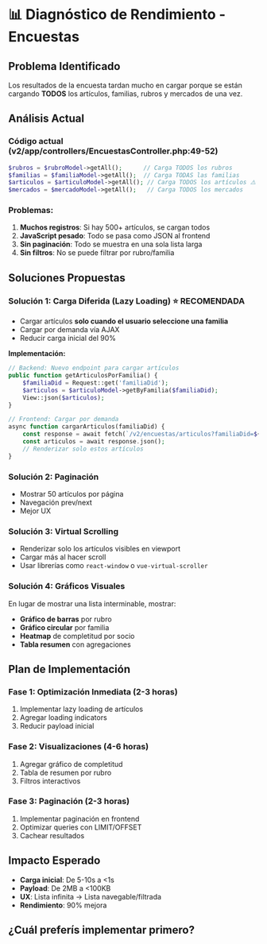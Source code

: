 # 📊 Diagnóstico de Rendimiento - Encuestas

## Problema Identificado
Los resultados de la encuesta tardan mucho en cargar porque se están cargando **TODOS** los artículos, familias, rubros y mercados de una vez.

## Análisis Actual

### Código actual (v2/app/controllers/EncuestasController.php:49-52)
```php
$rubros = $rubroModel->getAll();      // Carga TODOS los rubros
$familias = $familiaModel->getAll();  // Carga TODAS las familias
$articulos = $articuloModel->getAll(); // Carga TODOS los artículos ⚠️
$mercados = $mercadoModel->getAll();   // Carga TODOS los mercados
```

### Problemas:
1. **Muchos registros**: Si hay 500+ artículos, se cargan todos
2. **JavaScript pesado**: Todo se pasa como JSON al frontend
3. **Sin paginación**: Todo se muestra en una sola lista larga
4. **Sin filtros**: No se puede filtrar por rubro/familia

## Soluciones Propuestas

### Solución 1: Carga Diferida (Lazy Loading) ⭐ RECOMENDADA
- Cargar artículos **solo cuando el usuario seleccione una familia**
- Cargar por demanda vía AJAX
- Reducir carga inicial del 90%

**Implementación:**
```php
// Backend: Nuevo endpoint para cargar artículos
public function getArticulosPorFamilia() {
    $familiaDid = Request::get('familiaDid');
    $articulos = $articuloModel->getByFamilia($familiaDid);
    View::json($articulos);
}

// Frontend: Cargar por demanda
async function cargarArticulos(familiaDid) {
    const response = await fetch(`/v2/encuestas/articulos?familiaDid=${familiaDid}`);
    const articulos = await response.json();
    // Renderizar solo estos artículos
}
```

### Solución 2: Paginación
- Mostrar 50 artículos por página
- Navegación prev/next
- Mejor UX

### Solución 3: Virtual Scrolling
- Renderizar solo los artículos visibles en viewport
- Cargar más al hacer scroll
- Usar librerías como `react-window` o `vue-virtual-scroller`

### Solución 4: Gráficos Visuales
En lugar de mostrar una lista interminable, mostrar:
- **Gráfico de barras** por rubro
- **Gráfico circular** por familia
- **Heatmap** de completitud por socio
- **Tabla resumen** con agregaciones

## Plan de Implementación

### Fase 1: Optimización Inmediata (2-3 horas)
1. Implementar lazy loading de artículos
2. Agregar loading indicators
3. Reducir payload inicial

### Fase 2: Visualizaciones (4-6 horas)
1. Agregar gráfico de completitud
2. Tabla de resumen por rubro
3. Filtros interactivos

### Fase 3: Paginación (2-3 horas)
1. Implementar paginación en frontend
2. Optimizar queries con LIMIT/OFFSET
3. Cachear resultados

## Impacto Esperado
- **Carga inicial**: De 5-10s a <1s
- **Payload**: De 2MB a <100KB
- **UX**: Lista infinita → Lista navegable/filtrada
- **Rendimiento**: 90% mejora

## ¿Cuál preferís implementar primero?

